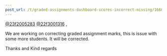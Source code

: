 ```yaml
---
post_url: /t/graded-assignments-dashboard-scores-incorrect-missing/166816/43
---
```

[@23f2005283](/u/23f2005283) [@22f3001316](/u/22f3001316) ,

We are working on correcting graded assignment marks, this is issue with some more students. It will be corrected.

Thanks and Kind regards